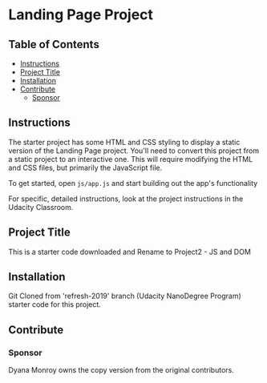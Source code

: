 # Landing Page Project

## Table of Contents

* [Instructions](#instructions)
* [Project Title](#project-title)
* [Installation](#installation)
* [Contribute](#contribute)
  * [Sponsor](#sponsor)

## Instructions

The starter project has some HTML and CSS styling to display a static version of the Landing Page project. You'll need to convert this project from a static project to an interactive one. This will require modifying the HTML and CSS files, but primarily the JavaScript file.

To get started, open `js/app.js` and start building out the app's functionality

For specific, detailed instructions, look at the project instructions in the Udacity Classroom.

## Project Title

This is a starter code downloaded and Rename to Project2 - JS and DOM

## Installation

Git Cloned from 'refresh-2019' branch (Udacity NanoDegree Program) starter code for this project.

## Contribute
### Sponsor

Dyana Monroy owns the copy version from the original contributors.
